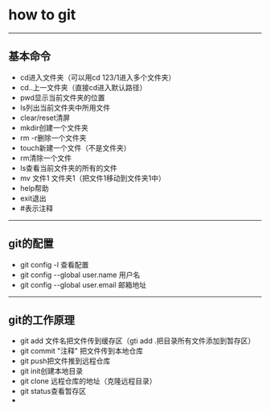 # how to git

-----

## 基本命令

* cd进入文件夹（可以用cd 123/1进入多个文件夹）
* cd..上一文件夹（直接cd进入默认路径）
* pwd显示当前文件夹的位置
* ls列出当前文件夹中所用文件
* clear/reset清屏
* mkdir创建一个文件夹
* rm -r删除一个文件夹
* touch新建一个文件（不是文件夹）
* rm清除一个文件
* ls查看当前文件夹的所有的文件
* mv 文件1 文件夹1（把文件1移动到文件夹1中）
* help帮助
* exit退出
* #表示注释

-----

## git的配置

* git config -l 查看配置
* git config --global user.name 用户名
* git config --global user.email 邮箱地址

---

## git的工作原理

* git add 文件名把文件传到缓存区（gti add .把目录所有文件添加到暂存区）
* git commit "注释" 把文件传到本地仓库
* git push把文件推到远程仓库
* git init创建本地目录
* git clone 远程仓库的地址（克隆远程目录）
* git status查看暂存区
* 
